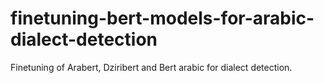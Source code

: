 # finetuning-bert-models-for-arabic-dialect-detection
Finetuning of Arabert, Dziribert and Bert arabic for dialect detection.
